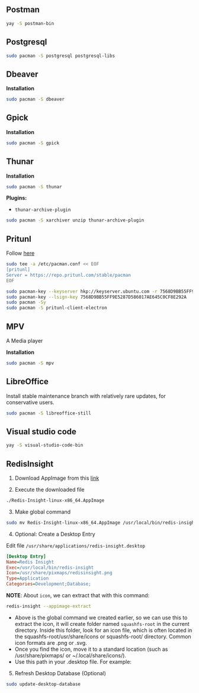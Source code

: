 ## Postman
```sh
yay -S postman-bin
```

## Postgresql

```sh
sudo pacman -S postgresql postgresql-libs
```

## Dbeaver

**Installation**
```sh
sudo pacman -S dbeaver
```

## Gpick

**Installation**
```sh
sudo pacman -S gpick
```

## Thunar

**Installation**
```sh
sudo pacman -S thunar
```

**Plugins:**

- `thunar-archive-plugin`

```sh
sudo pacman -S xarchiver unzip thunar-archive-plugin
```

## Pritunl

Follow [here](https://client.pritunl.com/#install)

```sh
sudo tee -a /etc/pacman.conf << EOF
[pritunl]
Server = https://repo.pritunl.com/stable/pacman
EOF

sudo pacman-key --keyserver hkp://keyserver.ubuntu.com -r 7568D9BB55FF9E5287D586017AE645C0CF8E292A
sudo pacman-key --lsign-key 7568D9BB55FF9E5287D586017AE645C0CF8E292A
sudo pacman -Sy
sudo pacman -S pritunl-client-electron
```

## MPV

A Media player

**Installation**
```sh
sudo pacman -S mpv
```

## LibreOffice

Install stable maintenance branch with relatively rare updates, for conservative users.

```sh
sudo pacman -S libreoffice-still
```


## Visual studio code

```sh
yay -S visual-studio-code-bin
```

## RedisInsight

1. Download AppImage from this [link](https://redis.io/insight/#insight-form)

2. Execute the downloaded file

```sh
./Redis-Insight-linux-x86_64.AppImage
```

3. Make global command
```sh
sudo mv Redis-Insight-linux-x86_64.AppImage /usr/local/bin/redis-insight
```

4. Optional: Create a Desktop Entry

Edit file `/usr/share/applications/redis-insight.desktop`

```ini
[Desktop Entry]
Name=Redis Insight
Exec=/usr/local/bin/redis-insight
Icon=/usr/share/pixmaps/redisinsight.png
Type=Application
Categories=Development;Database;
```

**NOTE**: About `icon`, we can extract that with this command:

```sh
redis-insight --appimage-extract
```

- Above is the global command we created earlier, so we can use this to extract the icon, it will create folder named `squashfs-root` in the current directory. Inside this folder, look for an icon file, which is often located in the squashfs-root/usr/share/icons or squashfs-root/ directory. Common icon formats are .png or .svg.
- Once you find the icon, move it to a standard location (such as /usr/share/pixmaps/ or ~/.local/share/icons/).
- Use this path in your .desktop file. For example:




5. Refresh Desktop Database (Optional)

```sh
sudo update-desktop-database
```
